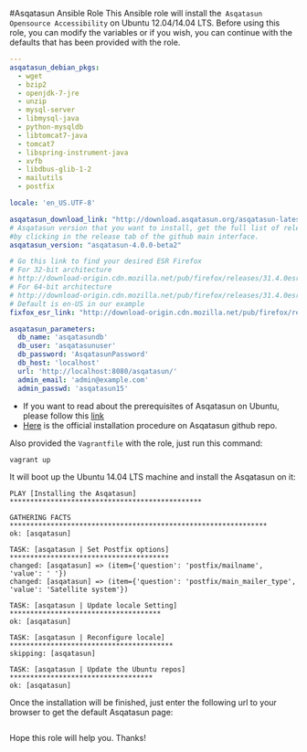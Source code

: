 #Asqatasun Ansible Role
This Ansible role will install the` Asqatasun Opensource Accessibility` on Ubuntu 12.04/14.04 LTS.
Before using this role, you can modify the variables or if you wish, you can continue with the defaults that has been provided with the role.
``` yaml
---
asqatasun_debian_pkgs:
  - wget
  - bzip2
  - openjdk-7-jre
  - unzip
  - mysql-server
  - libmysql-java
  - python-mysqldb
  - libtomcat7-java
  - tomcat7 
  - libspring-instrument-java
  - xvfb
  - libdbus-glib-1-2
  - mailutils
  - postfix

locale: 'en_US.UTF-8'

asqatasun_download_link: "http://download.asqatasun.org/asqatasun-latest.tar.gz"
# Asqatasun version that you want to install, get the full list of releases 
#by clicking in the release tab of the github main interface.
asqatasun_version: "asqatasun-4.0.0-beta2"

# Go this link to find your desired ESR Firefox
# For 32-bit architecture
# http://download-origin.cdn.mozilla.net/pub/firefox/releases/31.4.0esr/linux-i686/
# For 64-bit architecture
# http://download-origin.cdn.mozilla.net/pub/firefox/releases/31.4.0esr/linux-x86_64/
# Default is en-US in our example
fixfox_esr_link: "http://download-origin.cdn.mozilla.net/pub/firefox/releases/31.4.0esr/linux-x86_64/en-US/firefox-31.4.0esr.tar.bz2"

asqatasun_parameters:
  db_name: 'asqatasundb'
  db_user: 'asqatasunuser'
  db_password: 'AsqatasunPassword'
  db_host: 'localhost'
  url: 'http://localhost:8080/asqatasun/'
  admin_email: 'admin@example.com'
  admin_passwd: 'asqatasun15'
```
- If you want to read about the prerequisites of Asqatasun on Ubuntu, please follow this [link](https://github.com/Asqatasun/Asqatasun/blob/master/docs/prerequisites-webapp-doc.md)
- [Here](https://github.com/Asqatasun/Asqatasun/blob/master/docs/INSTALL.md) is the official installation procedure on Asqatasun github repo.

Also provided the `Vagrantfile` with the role, just run this command:
```shell
vagrant up
```
It will boot up the Ubuntu 14.04 LTS machine and install the Asqatasun on it:
```shell
PLAY [Installing the Asqatasun] ***********************************************

GATHERING FACTS ***************************************************************
ok: [asqatasun]

TASK: [asqatasun | Set Postfix options] ***************************************
changed: [asqatasun] => (item={'question': 'postfix/mailname', 'value': ' '})
changed: [asqatasun] => (item={'question': 'postfix/main_mailer_type', 'value': 'Satellite system'})

TASK: [asqatasun | Update locale Setting] *************************************
ok: [asqatasun]

TASK: [asqatasun | Reconfigure locale] ****************************************
skipping: [asqatasun]

TASK: [asqatasun | Update the Ubuntu repos] ***********************************
ok: [asqatasun]
```
Once the installation will be finished, just enter the following url to your browser to get the default Asqatasun page:
```http://192.168.33.33:8080/asqatasun/
```
Hope this role will help you. Thanks!

